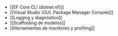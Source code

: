 
- [[EF Core CLI (dotnet ef)]]
- [[Visual Studio (GUI, Package Manager Console)]]
- [[Logging y diagnóstico]]
- [[Scaffolding de modelos]]
- [[Herramientas de monitoreo y profiling]]